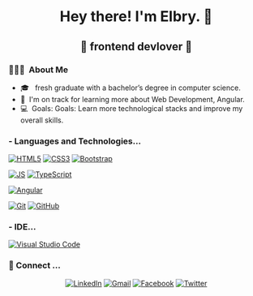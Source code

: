 <h1 align="center"> Hey there! I'm Elbry. 👋</h1>
<h2 align="center">🚀 frontend devlover 🚀</h2>
<h3> 👨🏻‍💻 &nbsp;About Me </h3>

- 🎓 &nbsp; fresh graduate with a bachelor’s degree in computer science.
- 🌱 &nbsp;I'm on track for learning more about Web Development, Angular.
- 💻 &nbsp;Goals: Goals: Learn more technological stacks and improve my overall skills.


### - Languages and Technologies...
[![HTML5](https://img.shields.io/badge/-HTML5-E34F26?style=flat-square&logo=html5&logoColor=white&link=https://github.com/PoulaHelmy/)](https://github.com/elbry74/)
[![CSS3](https://img.shields.io/badge/-CSS3-1572B6?style=flat-square&logo=css3&link=https://github.com/PoulaHelmy/)](https://github.com/PoulaHelmy/)
[![Bootstrap](https://img.shields.io/badge/-Bootstrap-563D7C?style=flat-square&logo=bootstrap&link=https://github.com/PoulaHelmy/)](https://github.com/elbry74/)

[![JS](https://img.shields.io/badge/-JavaScript-black?style=flat-square&logo=javascript&link=https://github.com/PoulaHelmy/)](https://github.com/elbry74/)
[![TypeScript](https://img.shields.io/badge/TypeScript-007ACC?style=flat-square&logo=typescript&logoColor=white&link=https://github.com/elbry74/)](https://github.com/LuizCarlosAbbott/)

[![Angular](https://img.shields.io/badge/Angular-DD0031?style=flat-square&logo=angular&logoColor=white&link=https://github.com/elbry74/)](https://github.com/PoulaHelmy/)

[![Git](https://img.shields.io/badge/-Git-black?style=flat-square&logo=git&link=https://github.com/PoulaHelmy/)](https://github.com/elbry74/)
[![GitHub](https://img.shields.io/badge/-GitHub-181717?style=flat-square&logo=github&link=https://github.com/PoulaHelmy/)](https://github.com/elbry74/)

### - IDE... 
[![Visual Studio Code](https://img.shields.io/badge/Visual_Studio_Code-0078D4?style=flat-square&logo=visual%20studio%20code&logoColor=white&link=https://github.com/ahmedmohamed24/)](https://github.com/elbry74/)

<h3> 💬 Connect ... </h3>
<p align="center">
<a href="https://www.linkedin.com/in/elbry74/" target="_blank"><img src="https://img.shields.io/badge/LinkedIn-%230077B5.svg?&style=flat-square&logo=linkedin&logoColor=white" alt="LinkedIn"></a>
<a href="abdallahelbry74@gmail.com" target="_blank"><img src="https://img.shields.io/badge/gmail-%23E4405F.svg?&style=flat-square&logo=gmail&logoColor=white" alt="Gmail"></a>  
<a href="https://www.facebook.com/abdo.melbry/" target="_blank"><img src="https://img.shields.io/badge/Facebook-%231877F2.svg?&style=flat-square&logo=facebook&logoColor=white" alt="Facebook"></a>
<a href="https://twitter.com/elbry74" target="_blank"><img src="https://img.shields.io/badge/-Twitter-1da1f2?style=flat-square&labelColor=1da1f2&logo=twitter&logoColor=white&link=https://www.twitter.com/_weltonfelix/" alt="Twitter"></a>  
 </p>
